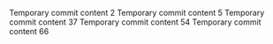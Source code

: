 Temporary commit content 2
Temporary commit content 5
Temporary commit content 37
Temporary commit content 54
Temporary commit content 66
